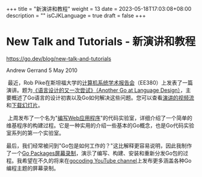 +++
title = "新演讲和教程"
weight = 13
date = 2023-05-18T17:03:08+08:00
description = ""
isCJKLanguage = true
draft = false
+++

# New Talk and Tutorials - 新演讲和教程

https://go.dev/blog/new-talk-and-tutorials

Andrew Gerrand
5 May 2010

​	最近，Rob Pike在斯坦福大学的[计算机系统学术报告会](http://www.stanford.edu/class/ee380/)（EE380）上发表了一篇演讲。题为[《语言设计的又一次尝试》（Another Go at Language Design）](http://www.stanford.edu/class/ee380/Abstracts/100428.html)，主要概述了Go语言的设计初衷以及Go如何解决这些问题。您可以查看[演讲的视频流](https://www.youtube.com/watch?v=7VcArS4Wpqk)和[下载幻灯片](http://www.stanford.edu/class/ee380/Abstracts/100428-pike-stanford.pdf)。

​	上周发布了一个名为"[编写Web应用程序](https://go.dev/doc/codelab/wiki/)"的代码实验室，详细介绍了一个简单的维基程序的构建过程。它是一种实用的介绍一些基本的Go概念，也是Go代码实验室系列的第一个实验室。

​	最后，我们经常被问到"Go包是如何工作的？"这比解释更容易说明，因此我制作了一个[Go Packages屏幕录制](http://www.youtube.com/watch?v=jDWBJOXs_iI)，演示了编写、构建、安装和重新分发Go包的过程。我希望在不久的将来在[gocoding YouTube channel](http://youtube.com/gocoding)上发布更多涵盖各种Go编程主题的屏幕录制。
